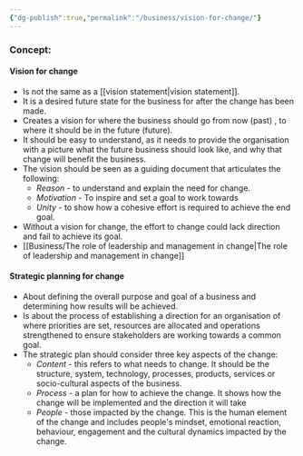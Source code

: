 ```yaml
---
{"dg-publish":true,"permalink":"/business/vision-for-change/"}
---
```


### Concept:
#### Vision for change
- Is not the same as a [[vision statement\|vision statement]].
- It is a desired future state for the business for after the change has been made.
- Creates a vision for where the business should go from now (past) , to where it should be in the future (future).
- It should be easy to understand, as it needs to provide the organisation with a picture what the future business should look like, and why that change will benefit the business.
- The vision should be seen as a guiding document that articulates  the following:
	- *Reason* - to understand and explain the need for change.
	- *Motivation* - To inspire and set a goal to work towards
	- *Unity* - to show how a cohesive effort is required to achieve the end goal.
- Without a vision for change, the effort to change could lack direction and fail to achieve its goal.
- [[Business/The role of leadership and management in change\|The role of leadership and management in change]]
#### Strategic planning for change
- About defining the overall purpose and goal of a business and determining how results will be achieved.
- Is about the process of establishing a direction for an organisation of where priorities are set, resources are allocated and operations strengthened to ensure stakeholders are working towards a common goal. 
- The strategic plan should consider three key aspects of the change:
	- *Content* - this refers to what needs to change. It should be the structure, system, technology, processes, products, services or socio-cultural aspects of the business.
	- *Process* - a plan for how to achieve the change. It shows how the change will be implemented and the direction it will take
	- *People* - those impacted by the change. This is the human element of the change and includes people's mindset, emotional reaction, behaviour, engagement and the cultural dynamics impacted by the change. 